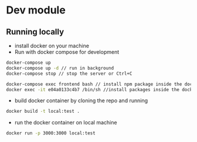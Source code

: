 # Dev module

## Running locally

- install docker on your machine
- Run with docker compose for development

```bash
docker-compose up
docker-compose up -d // run in background
docker-compose stop // stop the server or Ctrl+C

docker-compose exec frontend bash // install npm package inside the docker container
docker exec -it e04a0133c4b7 /bin/sh //install packages inside the docker container

```

- build docker container by cloning the repo and running

```bash
docker build -t local:test .
```

- run the docker container on local machine

```bash
docker run -p 3000:3000 local:test
```

